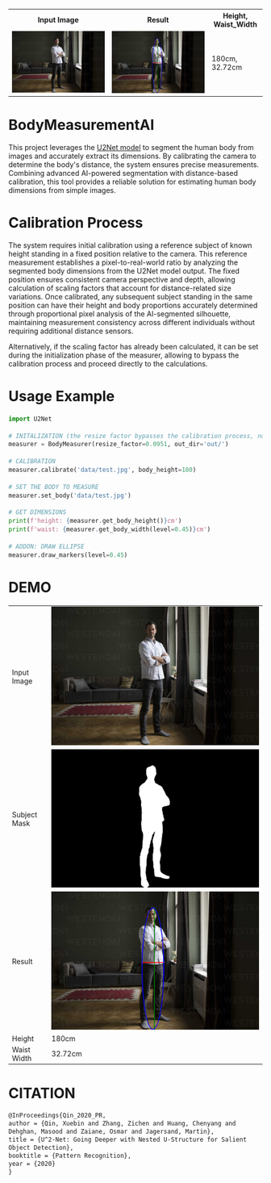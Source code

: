 <table style="width:100%">
  <tr>    
    <th>Input Image</th>
    <th>Result</th>
    <th>Height, Waist_Width</th>
  </tr>
  <tr>    
    <td><img src='data/test.jpg' width='100%'></td>    
    <td><img src='out/body_lines.png' width='100%'></td>
    <td>180cm, 32.72cm</td>    
  </tr>
</table>



# BodyMeasurementAI
This project leverages the <a href='https://github.com/LeCongThuong/U2Net'>U2Net model</a> to segment the human body from images and accurately extract its dimensions. 
By calibrating the camera to determine the body's distance, the system ensures precise measurements. 
Combining advanced AI-powered segmentation with distance-based calibration, this tool provides a reliable solution for estimating human body dimensions from simple images.

# Calibration Process
The system requires initial calibration using a reference subject of known height standing in a fixed position relative to the camera. This reference measurement establishes a pixel-to-real-world ratio by analyzing the segmented body dimensions from the U2Net model output. 
The fixed position ensures consistent camera perspective and depth, allowing calculation of scaling factors that account for distance-related size variations. 
Once calibrated, any subsequent subject standing in the same position can have their height and body proportions accurately determined through proportional pixel analysis of the AI-segmented silhouette, maintaining measurement consistency across different individuals without requiring additional distance sensors.

Alternatively, if the scaling factor has already been calculated, it can be set during the initialization phase of the measurer, allowing to bypass the calibration process and proceed directly to the calculations.

# Usage Example
```py
import U2Net

# INITALIZATION (the resize factor bypasses the calibration process, no need to set it if you're going to calibrate)
measurer = BodyMeasurer(resize_factor=0.0951, out_dir='out/')

# CALIBRATION
measurer.calibrate('data/test.jpg', body_height=180)

# SET THE BODY TO MEASURE
measurer.set_body('data/test.jpg')

# GET DIMENSIONS
print(f'height: {measurer.get_body_height()}cm')
print(f'waist: {measurer.get_body_width(level=0.45)}cm')

# ADDON: DRAW ELLIPSE
measurer.draw_markers(level=0.45)
```


# DEMO
<table style="width:100%">
    <tbody>
      <tr>
        <td>Input Image</td>
        <td><img src='data/test.jpg' width='100%'></td>
      </tr>
      <tr>
        <td>Subject Mask</td>
        <td><img src='out/body_mask.png' width='100%'></td>
      </tr>
      <tr>        
        <td>Result</td>
        <td><img src='out/body_lines.png' width='100%'></td>
      </tr>
      <tr>
        <td>Height</td>
        <td>180cm</td>
      </tr>
      <tr>
        <td>Waist Width</td>
        <td>32.72cm</td>
      </tr>
    </tbody>
  
</table>

# CITATION
```
@InProceedings{Qin_2020_PR,
author = {Qin, Xuebin and Zhang, Zichen and Huang, Chenyang and Dehghan, Masood and Zaiane, Osmar and Jagersand, Martin},
title = {U^2-Net: Going Deeper with Nested U-Structure for Salient Object Detection},
booktitle = {Pattern Recognition},
year = {2020}
}
```


